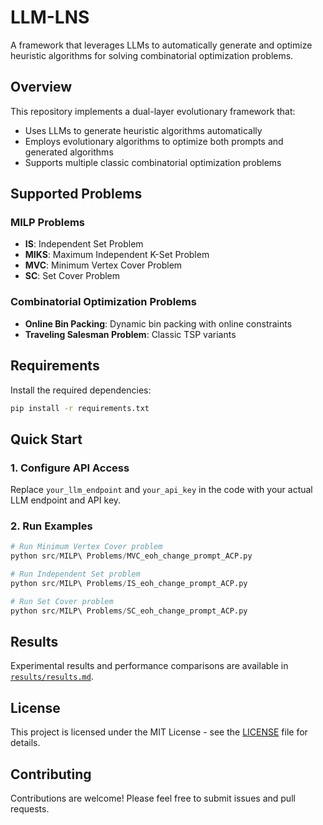 # LLM-LNS

A framework that leverages LLMs to automatically generate and optimize heuristic algorithms for solving combinatorial optimization problems.

## Overview

This repository implements a dual-layer evolutionary framework that:
- Uses LLMs to generate heuristic algorithms automatically
- Employs evolutionary algorithms to optimize both prompts and generated algorithms
- Supports multiple classic combinatorial optimization problems

## Supported Problems

### MILP Problems
- **IS**: Independent Set Problem
- **MIKS**: Maximum Independent K-Set Problem  
- **MVC**: Minimum Vertex Cover Problem
- **SC**: Set Cover Problem

### Combinatorial Optimization Problems
- **Online Bin Packing**: Dynamic bin packing with online constraints
- **Traveling Salesman Problem**: Classic TSP variants

## Requirements

Install the required dependencies:

```bash
pip install -r requirements.txt
```

## Quick Start

### 1. Configure API Access

Replace `your_llm_endpoint` and `your_api_key` in the code with your actual LLM endpoint and API key.

### 2. Run Examples

```python
# Run Minimum Vertex Cover problem
python src/MILP\ Problems/MVC_eoh_change_prompt_ACP.py

# Run Independent Set problem  
python src/MILP\ Problems/IS_eoh_change_prompt_ACP.py

# Run Set Cover problem
python src/MILP\ Problems/SC_eoh_change_prompt_ACP.py
```

## Results

Experimental results and performance comparisons are available in [`results/results.md`](results/results.md).

## License

This project is licensed under the MIT License - see the [LICENSE](LICENSE) file for details.

## Contributing

Contributions are welcome! Please feel free to submit issues and pull requests.